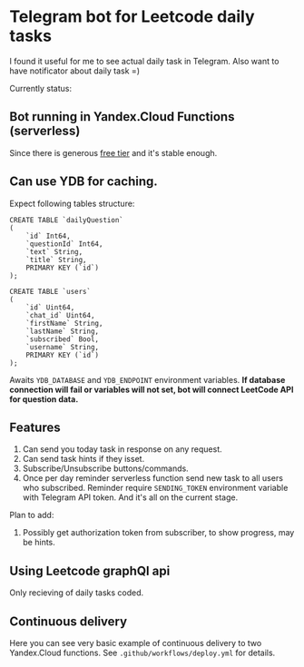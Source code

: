 # Telegram bot for Leetcode daily tasks
I found it useful for me to see actual daily task in Telegram. Also want to have notificator about daily task =)

Currently status:
## Bot running in Yandex.Cloud Functions (serverless)
Since there is generous [free tier](https://cloud.yandex.com/en/docs/billing/concepts/serverless-free-tier) and it's stable enough.

## Can use YDB for caching.
Expect following tables structure:
```(sql)
CREATE TABLE `dailyQuestion`
(
    `id` Int64,
    `questionId` Int64,
    `text` String,
    `title` String,
    PRIMARY KEY (`id`)
);

CREATE TABLE `users`
(
    `id` Uint64,
    `chat_id` Uint64,
    `firstName` String,
    `lastName` String,
    `subscribed` Bool,
    `username` String,
    PRIMARY KEY (`id`)
);
```

Awaits `YDB_DATABASE` and `YDB_ENDPOINT` environment variables.
__If database connection will fail or variables will not set, bot will connect LeetCode API for question data.__

## Features
1. Can send you today task in response on any request.
2. Can send task hints if they isset.
3. Subscribe/Unsubscribe buttons/commands.
4. Once per day reminder serverless function send new task to all users who subscribed. Reminder require `SENDING_TOKEN` environment variable with Telegram API token.
And it's all on the current stage.

Plan to add:
1. Possibly get authorization token from subscriber, to show progress, may be hints.

## Using Leetcode graphQl api
Only recieving of daily tasks coded.

## Continuous delivery
Here you can see very basic example of continuous delivery to two Yandex.Cloud functions.
See `.github/workflows/deploy.yml` for details.